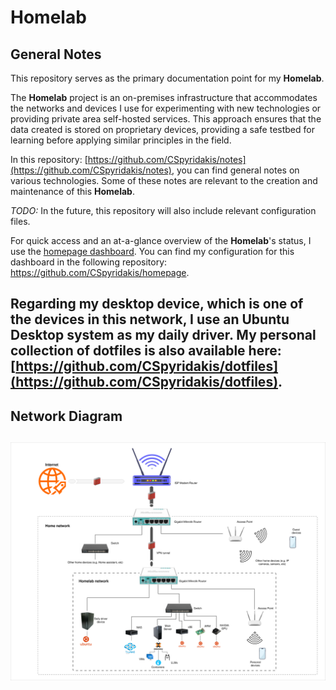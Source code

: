 # Homelab

## General Notes
This repository serves as the primary documentation point for my **Homelab**.

The **Homelab** project is an on-premises infrastructure that accommodates the networks and devices I use for experimenting with new technologies or providing private area self-hosted services. This approach ensures that the data created is stored on proprietary devices, providing a safe testbed for learning before applying similar principles in the field. 

In this repository: [https://github.com/CSpyridakis/notes](https://github.com/CSpyridakis/notes), you can find general notes on various technologies. Some of these notes are relevant to the creation and maintenance of this **Homelab**.

*TODO:* In the future, this repository will also include relevant configuration files.

For quick access and an at-a-glance overview of the **Homelab**'s status, I use the [homepage dashboard](https://github.com/gethomepage/homepage). You can find my configuration for this dashboard in the following repository: https://github.com/CSpyridakis/homepage.

Regarding my desktop device, which is one of the devices in this network, I use an Ubuntu Desktop system as my daily driver. My personal collection of dotfiles is also available here: [https://github.com/CSpyridakis/dotfiles](https://github.com/CSpyridakis/dotfiles).
---

## Network Diagram
![Homelab Network](./doc/Homelab.drawio.png)
---
